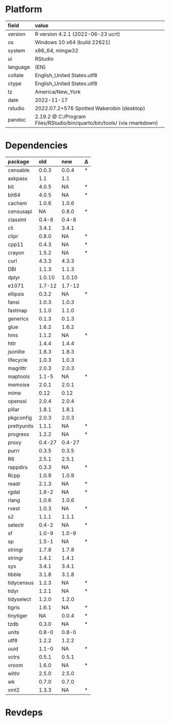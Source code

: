 # Platform

|field    |value                                                                   |
|:--------|:-----------------------------------------------------------------------|
|version  |R version 4.2.1 (2022-06-23 ucrt)                                       |
|os       |Windows 10 x64 (build 22621)                                            |
|system   |x86_64, mingw32                                                         |
|ui       |RStudio                                                                 |
|language |(EN)                                                                    |
|collate  |English_United States.utf8                                              |
|ctype    |English_United States.utf8                                              |
|tz       |America/New_York                                                        |
|date     |2022-11-17                                                              |
|rstudio  |2022.07.2+576 Spotted Wakerobin (desktop)                               |
|pandoc   |2.19.2 @ C:/Program Files/RStudio/bin/quarto/bin/tools/ (via rmarkdown) |

# Dependencies

|package     |old    |new    |Δ  |
|:-----------|:------|:------|:--|
|censable    |0.0.3  |0.0.4  |*  |
|askpass     |1.1    |1.1    |   |
|bit         |4.0.5  |NA     |*  |
|bit64       |4.0.5  |NA     |*  |
|cachem      |1.0.6  |1.0.6  |   |
|censusapi   |NA     |0.8.0  |*  |
|classInt    |0.4-8  |0.4-8  |   |
|cli         |3.4.1  |3.4.1  |   |
|clipr       |0.8.0  |NA     |*  |
|cpp11       |0.4.3  |NA     |*  |
|crayon      |1.5.2  |NA     |*  |
|curl        |4.3.3  |4.3.3  |   |
|DBI         |1.1.3  |1.1.3  |   |
|dplyr       |1.0.10 |1.0.10 |   |
|e1071       |1.7-12 |1.7-12 |   |
|ellipsis    |0.3.2  |NA     |*  |
|fansi       |1.0.3  |1.0.3  |   |
|fastmap     |1.1.0  |1.1.0  |   |
|generics    |0.1.3  |0.1.3  |   |
|glue        |1.6.2  |1.6.2  |   |
|hms         |1.1.2  |NA     |*  |
|httr        |1.4.4  |1.4.4  |   |
|jsonlite    |1.8.3  |1.8.3  |   |
|lifecycle   |1.0.3  |1.0.3  |   |
|magrittr    |2.0.3  |2.0.3  |   |
|maptools    |1.1-5  |NA     |*  |
|memoise     |2.0.1  |2.0.1  |   |
|mime        |0.12   |0.12   |   |
|openssl     |2.0.4  |2.0.4  |   |
|pillar      |1.8.1  |1.8.1  |   |
|pkgconfig   |2.0.3  |2.0.3  |   |
|prettyunits |1.1.1  |NA     |*  |
|progress    |1.2.2  |NA     |*  |
|proxy       |0.4-27 |0.4-27 |   |
|purrr       |0.3.5  |0.3.5  |   |
|R6          |2.5.1  |2.5.1  |   |
|rappdirs    |0.3.3  |NA     |*  |
|Rcpp        |1.0.9  |1.0.9  |   |
|readr       |2.1.3  |NA     |*  |
|rgdal       |1.6-2  |NA     |*  |
|rlang       |1.0.6  |1.0.6  |   |
|rvest       |1.0.3  |NA     |*  |
|s2          |1.1.1  |1.1.1  |   |
|selectr     |0.4-2  |NA     |*  |
|sf          |1.0-9  |1.0-9  |   |
|sp          |1.5-1  |NA     |*  |
|stringi     |1.7.8  |1.7.8  |   |
|stringr     |1.4.1  |1.4.1  |   |
|sys         |3.4.1  |3.4.1  |   |
|tibble      |3.1.8  |3.1.8  |   |
|tidycensus  |1.2.3  |NA     |*  |
|tidyr       |1.2.1  |NA     |*  |
|tidyselect  |1.2.0  |1.2.0  |   |
|tigris      |1.6.1  |NA     |*  |
|tinytiger   |NA     |0.0.4  |*  |
|tzdb        |0.3.0  |NA     |*  |
|units       |0.8-0  |0.8-0  |   |
|utf8        |1.2.2  |1.2.2  |   |
|uuid        |1.1-0  |NA     |*  |
|vctrs       |0.5.1  |0.5.1  |   |
|vroom       |1.6.0  |NA     |*  |
|withr       |2.5.0  |2.5.0  |   |
|wk          |0.7.0  |0.7.0  |   |
|xml2        |1.3.3  |NA     |*  |

# Revdeps

